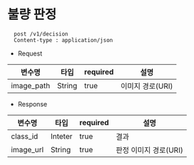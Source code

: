 # 불량 판정

```
  post /v1/decision
  Content-type : application/json

```


- Request

변수명| 타입  |required|설명
  ---|-----|---|---|
image_path|String|true|이미지 경로(URI)


- Response

변수명| 타입  |required|설명
  ---|-----|---|---|
class_id|Inteter|true|결과
image_url|String|true|판정 이미지 경로(URI)
